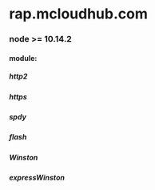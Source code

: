 # rap.mcloudhub.com

### node >= 10.14.2

#### module:

##### http2
##### https
##### spdy

##### flash
##### Winston
##### expressWinston
